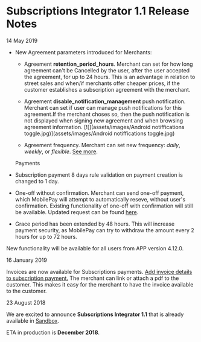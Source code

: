 # Subscriptions Integrator 1.1 Release Notes

<div class='post-date'>14 May 2019</div>

- New Agreement parameters introduced for Merchants:
  - Agreement **retention_period_hours**. Merchant can set for how long agreement can't be Cancelled by the user, after the user accepted the agreement, for up to 24 hours. This is an advantage in relation to street sales and when/if merchants offer cheaper prices, if the customer establishes a subscription agreement with the merchant. 
  - Agreement **disable_notification_management** push notification. Merchant can set if user can manage push notifications for this agreement.If the merchant choses so, then the push notification is not displayed when signing new agreement and when browsing agreement information. 
  [![](assets/images/Android notiffications toggle.jpg)](assets/images/Android notiffications toggle.jpg)

  - Agreement frequency. Merchant can set new frequency: *daily*, *weekly*, or *flexible*. [See more](agreement#request-parameters).
  
  Payments 
- Subscription payment 8 days rule validation on payment creation is changed to 1 day.
- One-off without confirmation. Merchant can send one-off payment, which MobilePay will attempt to automatically reseve, without user's confirmation. Existing functionality of one-off with confirmation will still be available. Updated request can be found [here](oneoffs#request-one-off-payment-on-an-existing-agreement).
- Grace period has been extended by 48 hours. This will increase payment security, as MobilePay can try to withdraw the amount every 2 hours for up to 72 hours. 


New functionality will be available for all users from APP version 4.12.0.

<div class='post-date'>16 January 2019</div>

Invoices are now available for Subscriptions payments. [Add invoice details to subscription payment.](invoice)
The merchant can link or attach a pdf to the customer. This makes it easy for the merchant to have the invoice available to the customer. 

<div class='post-date'>23 August 2018</div>

We are excited to announce **Subscriptions Integrator 1.1** that is already available in [Sandbox](https://sandbox-developer.mobilepay.dk/).

ETA in production is **December 2018**.
